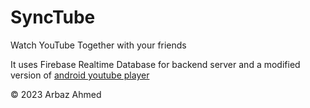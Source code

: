 # SyncTube
Watch YouTube Together with your friends

It uses Firebase Realtime Database for backend server and a modified version of [android youtube player](https://github.com/PierfrancescoSoffritti/android-youtube-player "android youtube player")

&copy; 2023 Arbaz Ahmed
